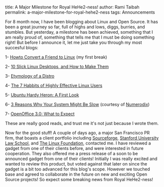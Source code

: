 title: A Major Milestone for Royal HeHe2-ness!
author: Rami Taibah
permalink: a-major-milestone-for-royal-hehe2-ness
tags: Announcements

For 8 month now, I have been blogging about Linux and Open Source. It has been a great journey so far, full of highs and lows, diggs, burries, and stumbles. But yesterday, a milestone has been achieved, something that I am really proud of, something that tells me that I must be doing something right! But before I announce it, let me just take you through my most succesful blogs:

1- [Howto Convert a Friend to Linux]({filename}/blog/2007-12-27-howto-convert-a-friend-to-linux.markdown) (my first break)

2- [10 Slick Linux Desktops, and How to Make Them]({filename}/blog/2008-02-27-10-slick-linux-desktops-and-how-to-make-them.markdown)

3- [Etymology of a Distro]({filename}/blog/2008-04-06-etymology-of-a-distro.markdown)

4- [The 7 Habbits of Highly Effective Linux Users]({filename}/blog/2008-04-16-the-7-habits-of-highly-effective-linux-users.markdown)

5- [Ubuntu Hardy Heron: A First Look]({filename}/blog/2008-04-24-ubuntu-hardy-heron-a-first-look.markdown)

6- [3 Reasons Why Your System Might Be Slow]({filename}/blog/2008-06-10-3-reasons-why-your-system-might-be-slow.markdown) (courtesy of [Numerodix](http://www.matusiak.eu/numerodix/blog//))

7- [OpenOffice 3.0: What to Expect]({filename}/blog/2008-07-06-openofficeorg-30-what-to-expect.markdown)

These are really good reads, and trust me it's not just because I wrote them.

Now for the good stuff! A couple of days ago, a major San Francisco PR firm, that boasts a client portfolio including [Sourceforge](http://www.sourceforge.com/), [Stanford University Law School](http://www.law.stanford.edu/), and [The Linux Foundation](http://www.linux-foundation.org/), contacted me. I have reviewed a gadget from one of their clients before, and were interested in future cooperation. They also offered me a press release of a soon to be announced gadget from one of their clients! Initially I was really excited and wanted to review this product, but voted against that later on since the gadget is a bit too advanced for this blog's scope. However we touched base and agreed to collaborate in the future on new and exciting Open Source projects! So expect some breaking news from Royal HeHe2-ness!
